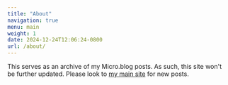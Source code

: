 ```yaml
---
title: "About"
navigation: true
menu: main
weight: 1
date: 2024-12-24T12:06:24-0800
url: /about/
---
```

This serves as an archive of my Micro.blog posts. As such, this site won't be further updated. Please look to [my main site](https://davidcs.net/) for new posts.